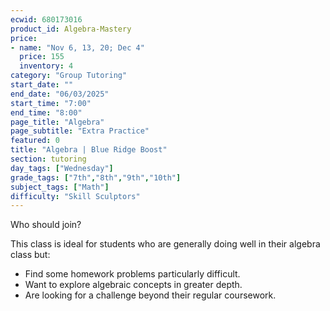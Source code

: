 ```yaml
---
ecwid: 680173016
product_id: Algebra-Mastery
price:
- name: "Nov 6, 13, 20; Dec 4"
  price: 155
  inventory: 4
category: "Group Tutoring"
start_date: ""
end_date: "06/03/2025"
start_time: "7:00"
end_time: "8:00"
page_title: "Algebra"
page_subtitle: "Extra Practice"
featured: 0
title: "Algebra | Blue Ridge Boost"
section: tutoring
day_tags: ["Wednesday"]
grade_tags: ["7th","8th","9th","10th"]
subject_tags: ["Math"]
difficulty: "Skill Sculptors"
---
```

<p>Who should join?</p><p>This class is ideal for students who are generally doing well in their algebra class but:</p><ul><li>Find some homework problems particularly difficult.</li><li>Want to explore algebraic concepts in greater depth.</li><li>Are looking for a challenge beyond their regular coursework.</li></ul>

